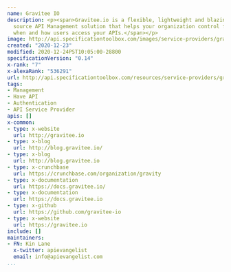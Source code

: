 ```yaml
---
name: Gravitee IO
description: <p><span>Gravitee.io is a flexible, lightweight and blazing-fast open
  source API Management solution that helps your organization control finely who,
  when and how users access your APIs.</span></p>
image: http://api.specificationtoolbox.com/images/service-providers/gravitee-io.jpg
created: "2020-12-23"
modified: 2020-12-24PST10:05:00-28800
specificationVersion: "0.14"
x-rank: "7"
x-alexaRank: "536291"
url: http://api.specificationtoolbox.com/resources/service-providers/gravitee-io/
tags:
- Management
- Have API
- Authentication
- API Service Provider
apis: []
x-common:
- type: x-website
  url: http://gravitee.io
- type: x-blog
  url: http://blog.gravitee.io/
- type: x-blog
  url: http://blog.gravitee.io
- type: x-crunchbase
  url: https://crunchbase.com/organization/gravity
- type: x-documentation
  url: https://docs.gravitee.io/
- type: x-documentation
  url: https://docs.gravitee.io
- type: x-github
  url: https://github.com/gravitee-io
- type: x-website
  url: https://gravitee.io
include: []
maintainers:
- FN: Kin Lane
  x-twitter: apievangelist
  email: info@apievangelist.com
...
```

